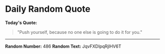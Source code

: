 # Daily Random Quote

**Today's Quote:**
> "Push yourself, because no one else is going to do it for you."

---

**Random Number:** 486
**Random Text:** JqvFXDIpqRjlHV6T
